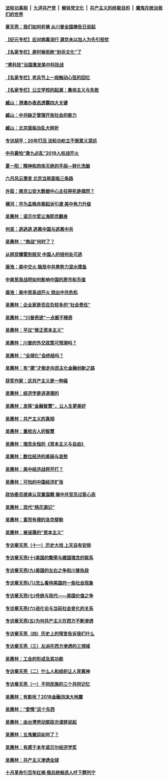 

####  [法轮功真相](../../../../basic/blob/master/README.md?t=07011031) &nbsp;|&nbsp; [九评共产党](../../../../9ping.md/blob/master/README.md?t=07011031) &nbsp;|&nbsp; [解体党文化](../../../../jtdwh.md/blob/master/README.md?t=07011031)  &nbsp;|&nbsp; [共产主义的终极目的](../../../../gczydzjmd.md/blob/master/README.md?t=07011031) &nbsp;|&nbsp; [魔鬼在统治我们的世界](../../../../mgztzwmdsj.md/blob/master/README.md?t=07011031) 

#### [章天亮：我们如何祈祷 从川普全国祷告日说起](../pages/nsc423/n11944627.md?t=07011031) 

#### [【纪元专栏】应对病毒流行 渥京未以加人为先引担忧](../pages/nsc423/n11875714.md?t=07011031) 

#### [【名家专栏】是时候拒绝“封杀文化”了](../pages/nsc423/n11814093.md?t=07011031) 

#### [“黑科技”治国激发美中科技战](../pages/nsc423/n11638056.md?t=07011031) 

#### [【名家专栏】老兵节上一段触动心弦的回忆](../pages/nsc423/n11646016.md?t=07011031) 

#### [【名家专栏】公立学校的起源：集体主义与失败](../pages/nsc423/n11601833.md?t=07011031) 

#### [臧山：港澳办表态透露四大关键](../pages/nsc423/n11421628.md?t=07011031) 

#### [臧山：中共缺乏管理开放社会的能力](../pages/nsc423/n11407457.md?t=07011031) 

#### [臧山：北京面临治乱大转折](../pages/nsc423/n11406895.md?t=07011031) 

#### [专访胡平：20年打压 法轮功屹立不倒意义深远](../pages/nsc423/n11398800.md?t=07011031) 

#### [中共最怕“逢九必乱”2019人权战开火](../pages/nsc423/n11385248.md?t=07011031) 

#### [夏一阳：精神和肉体灭绝的手段—转化洗脑](../pages/nsc423/n11368250.md?t=07011031) 

#### [六月风云激变 北京当局面临三条路](../pages/nsc423/n11313668.md?t=07011031) 

#### [许茹：南京公安大数据中心主任猝死是偶然？](../pages/nsc423/n11064744.md?t=07011031) 

#### [横河：华为孟晚舟案起诉引渡 美中角力升级](../pages/nsc423/n11027230.md?t=07011031) 

#### [吴惠林：诺贝尔奖让海耶克翻身](../pages/nsc423/n10890049.md?t=07011031) 

#### [何坚：逃逃逃 逃离中国与逃离中共](../pages/nsc423/n10592891.md?t=07011031) 

#### [吴惠林：“商战”何时了？](../pages/nsc423/n10573558.md?t=07011031) 

#### [从网贷爆雷到股灾 中国人的钱何处可逃](../pages/nsc423/n10572800.md?t=07011031) 

#### [唐浩：美中交火 隐现中共黑势力混水摸鱼](../pages/nsc423/n10544040.md?t=07011031) 

#### [中美贸易战将如何影响中国的房市和币值](../pages/nsc423/n10543697.md?t=07011031) 

#### [唐浩：美中贸易战开火 烧出中共危机](../pages/nsc423/n10540126.md?t=07011031) 

#### [吴惠林：企业家是否应负较多的“社会责任”](../pages/nsc423/n10535022.md?t=07011031) 

#### [吴惠林：“川普奇迹”一点都不稀奇](../pages/nsc423/n10512808.md?t=07011031) 

#### [吴惠林：平议“修正资本主义”](../pages/nsc423/n10495724.md?t=07011031) 

#### [吴惠林：川普的外交政策可预测吗？](../pages/nsc423/n10462387.md?t=07011031) 

#### [吴惠林：“全球化”会终结吗？](../pages/nsc423/n10452838.md?t=07011031) 

#### [吴惠林：有“德”才能走向民主化金融创新之路](../pages/nsc423/n10432292.md?t=07011031) 

#### [获奖作家：这共产主义是一种癌](../pages/nsc423/n10431541.md?t=07011031) 

#### [吴惠林：经济学是讲道德的](../pages/nsc423/n10398014.md?t=07011031) 

#### [吴惠林：发挥“金融智慧”，让人生更美好](../pages/nsc423/n10375019.md?t=07011031) 

#### [吴惠林：共产主义的真相](../pages/nsc423/n10351394.md?t=07011031) 

#### [吴惠林：重拾古人的智慧](../pages/nsc423/n10337691.md?t=07011031) 

#### [吴惠林：理念永恒的《资本主义与自由》](../pages/nsc423/n10316274.md?t=07011031) 

#### [吴惠林：数位经济的美丽与哀愁](../pages/nsc423/n10292946.md?t=07011031) 

#### [吴惠林：美中经济战将开打？](../pages/nsc423/n10258825.md?t=07011031) 

#### [吴惠林：可怕的中国经济扩张](../pages/nsc423/n10219147.md?t=07011031) 

#### [政协委员提承认双重国籍 揭中共官员过客心态](../pages/nsc423/n10208809.md?t=07011031) 

#### [吴惠林：现代“桃花源记”](../pages/nsc423/n10185234.md?t=07011031) 

#### [吴惠林：富而有德的洛克斐勒](../pages/nsc423/n10142264.md?t=07011031) 

#### [吴惠林：被诬蔑的“资本主义”](../pages/nsc423/n10124816.md?t=07011031) 

#### [专访章天亮（十一）历史大戏 上天自有安排](../pages/nsc423/n10094905.md?t=07011031) 

#### [专访章天亮(十)美国的繁荣与建国理念的联系](../pages/nsc423/n10094899.md?t=07011031) 

#### [专访章天亮(九)美国的左右之争和川普执政](../pages/nsc423/n10094889.md?t=07011031) 

#### [专访章天亮(八)怎么看待美国的一些社会现象](../pages/nsc423/n10094857.md?t=07011031) 

#### [专访章天亮(七)传统与现代——美国价值之争](../pages/nsc423/n10093140.md?t=07011031) 

#### [专访章天亮(六)进化论与当前社会变化的关系](../pages/nsc423/n10092036.md?t=07011031) 

#### [专访章天亮(五)为何共产主义在西方不断渗透](../pages/nsc423/n10083620.md?t=07011031) 

#### [专访章天亮（四）历史上的预言告诉我们什么](../pages/nsc423/n10083606.md?t=07011031) 

#### [专访章天亮（三）左派在西方渗透的三领域](../pages/nsc423/n10081115.md?t=07011031) 

#### [吴惠林：工会的形成及其功能](../pages/nsc423/n10080633.md?t=07011031) 

#### [专访章天亮（二）什么人和组织让人背离神](../pages/nsc423/n10076637.md?t=07011031) 

#### [专访章天亮（一）不同民族的三个共同记忆](../pages/nsc423/n10074188.md?t=07011031) 

#### [吴惠林：有影呒？2018金融泡沫大地震](../pages/nsc423/n10040534.md?t=07011031) 

#### [吴惠林：“爱情”这个东西](../pages/nsc423/n10019423.md?t=07011031) 

#### [吴惠林：由台湾劳动部政次请辞说起](../pages/nsc423/n9979679.md?t=07011031) 

#### [吴惠林：五鬼搬运如何了？](../pages/nsc423/n9925338.md?t=07011031) 

#### [吴惠林：有感于本年诺贝尔经济学奖](../pages/nsc423/n9871883.md?t=07011031) 

#### [吴惠林：共产主义渗透全球](../pages/nsc423/n9812748.md?t=07011031) 

#### [十月革命引百年红祸 俄总统候选人吁下葬列宁](../pages/nsc423/n9810182.md?t=07011031) 

